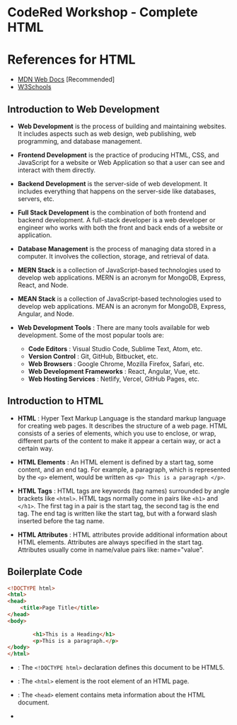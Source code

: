 # CodeRed Workshop - Complete HTML

# References for HTML 
- [MDN Web Docs](https://developer.mozilla.org/en-US/docs/Web/HTML) [Recommended]
- [W3Schools](https://www.w3schools.com/html/)

## Introduction to Web Development
- **Web Development** is the process of building and maintaining websites. It includes aspects such as web design, web publishing, web programming, and database management.

- **Frontend Development** is the practice of producing HTML, CSS, and JavaScript for a website or Web Application so that a user can see and interact with them directly.

- **Backend Development** is the server-side of web development. It includes everything that happens on the server-side like databases, servers, etc.

- **Full Stack Development** is the combination of both frontend and backend development. A full-stack developer is a web developer or engineer who works with both the front and back ends of a website or application.

- **Database Management** is the process of managing data stored in a computer. It involves the collection, storage, and retrieval of data.

- **MERN Stack** is a collection of JavaScript-based technologies used to develop web applications. MERN is an acronym for MongoDB, Express, React, and Node.

- **MEAN Stack** is a collection of JavaScript-based technologies used to develop web applications. MEAN is an acronym for MongoDB, Express, Angular, and Node.

- **Web Development Tools** : There are many tools available for web development. Some of the most popular tools are:
  - **Code Editors** : Visual Studio Code, Sublime Text, Atom, etc.
  - **Version Control** : Git, GitHub, Bitbucket, etc.
  - **Web Browsers** : Google Chrome, Mozilla Firefox, Safari, etc.
  - **Web Development Frameworks** : React, Angular, Vue, etc.
  - **Web Hosting Services** : Netlify, Vercel, GitHub Pages, etc.


## Introduction to HTML

- **HTML** : Hyper Text Markup Language is the standard markup language for creating web pages. It describes the structure of a web page. HTML consists of a series of elements, which you use to enclose, or wrap, different parts of the content to make it appear a certain way, or act a certain way.

- **HTML Elements** : An HTML element is defined by a start tag, some content, and an end tag. For example, a paragraph, which is represented by the `<p>` element, would be written as `<p> This is a paragraph </p>`.

- **HTML Tags** : HTML tags are keywords (tag names) surrounded by angle brackets like `<html>`. HTML tags normally come in pairs like `<h1>` and `</h1>`. The first tag in a pair is the start tag, the second tag is the end tag. The end tag is written like the start tag, but with a forward slash inserted before the tag name.

- **HTML Attributes** : HTML attributes provide additional information about HTML elements. Attributes are always specified in the start tag. Attributes usually come in name/value pairs like: name="value".

## Boilerplate Code

```html
<!DOCTYPE html>
<html>
<head>
    <title>Page Title</title>
</head>
<body>
        
        <h1>This is a Heading</h1>
        <p>This is a paragraph.</p>
</body>
</html>
``` 

- **<!DOCTYPE html>** : The `<!DOCTYPE html>` declaration defines this document to be HTML5.

- **<html>** : The `<html>` element is the root element of an HTML page.

- **<head>** : The `<head>` element contains meta information about the HTML document.

- **<title>** : The `<title>` element specifies a title for the HTML document.

- **<body>** : The `<body>` element contains the visible page content.


- **HTML elements** are the building blocks of HTML pages. With HTML elements, you can define the structure of your content.

- **HTML Tags** : HTML tags are element names surrounded by angle brackets like `<html>`. HTML tags normally come in pairs like `<h1>` and `</h1>`. The first tag in a pair is the start tag, the second tag is the end tag. The end tag is written like the start tag, but with a forward slash inserted before the tag name.


## Basic HTML Tags

- **<h1> to <h6>** : The `<h1>` to `<h6>` elements define HTML headings.

- **<p>** : The `<p>` element defines a paragraph.

- **<a>** : The `<a>` element defines a hyperlink.

- **<img>** : The `<img>` element defines an image.


## Lists in HTML

- **Unordered List** : An unordered list starts with the `<ul>` tag. Each list item starts with the `<li>` tag.
```html
<ul>
  <li>Coffee</li>
  <li>Tea</li>
  <li>Milk</li>
</ul>
```

- **Ordered List** : An ordered list starts with the `<ol>` tag. Each list item starts with the `<li>` tag.
```html
<ol>
  <li>Coffee</li>
  <li>Tea</li>
  <li>Milk</li>
</ol>
```

## Typography in HTML

- **<b>** : The `<b>` element specifies bold text.

- **<strong>** : The `<strong>` element specifies important text.

- **<i>** : The `<i>` element specifies italic text.

- **<em>** : The `<em>` element specifies emphasized text.

- **<mark>** : The `<mark>` element defines marked or highlighted text.

- **<small>** : The `<small>` element defines smaller text.

- **<del>** : The `<del>` element defines deleted text.

- **<u>** : The `<u>` element defines underlined text.

## Inline V/s Block Elements

- **Inline Elements** : An inline element does not start on a new line and only takes up as much width as necessary. For example, `<span>`, `<a>`, `<img>`, `<strong>`, `<em>`, `<b>`, `<i>`, `<u>`, etc.

- **Block Elements** : A block-level element always starts on a new line and takes up the full width available. For example, `<div>`, `<h1>`, `<p>`, `<ul>`, `<ol>`, `<li>`, etc.

## Div and Span Elements

- **<div>** : The `<div>` element is a block-level container used to group HTML elements. It is often used to group elements for styling purposes (using CSS).

- **<span>** : The `<span>` element is an inline container used to mark up a part of a text, or a part of a document.

## Some More HTML Elements

- The `<hr>` element is used to separate content (or define a change) in an HTML page.

- The `<br>` element is used to insert a single line break.

- `<sub>` : The `<sub>` element defines subscripted text.

- `<sup>` : The `<sup>` element defines superscripted text.

## Semantic HTML

- **Semantic HTML** : Semantic HTML is the use of HTML markup to reinforce the semantics, or meaning, of the information in webpages rather than merely to define its presentation or look.

- **Benefits of Semantic HTML** : 
  - **Accessibility** : Semantic HTML helps screen readers and search engines to understand the content of a webpage.
  - **SEO** : Semantic HTML helps search engines to understand the content of a webpage.
  - **Readability** : Semantic HTML makes the code more readable and maintainable.

- **Examples of Semantic HTML** :
    - `<header>` : Defines a header for a document or a section.
    - `<nav>` : Defines navigation links.
    - `<main>` : Defines the main content of a document.
    - `<section>` : Defines a section in a document.
    - `<article>` : Defines an article in a document.
    - `<aside>` : Defines content aside from the content (like a sidebar).
    - `<footer>` : Defines a footer for a document or a section.

## HTML Entities

- **HTML Entities** : HTML entities are special characters that are reserved for use in HTML. They are used to display reserved characters in HTML.

- **Common HTML Entities** :
  - `&lt;` : Less than (<)
  - `&gt;` : Greater than (>)
  - `&amp;` : Ampersand (&)
  - `&quot;` : Double quotation mark (")
  - `&copy;` : Copyright symbol (©)
  - `&reg;` : Registered trademark symbol (®)
  - `&trade;` : Trademark symbol (™)

## HTML Comments

- **HTML Comments** : HTML comments are not displayed in the browser, but they can help document your HTML source code.

- **Syntax** : `<!-- Write your comment here -->`


## HTML Tables

- **HTML Tables** : The `<table>` tag defines an HTML table. Each table row is defined with the `<tr>` tag. Each table header is defined with the `<th>` tag. Each table data/cell is defined with the `<td>` tag.

```html
<table>
  <tr>
    <th>Firstname</th>
    <th>Lastname</th>
    <th>Age</th>
  </tr>
  <tr>
    <td>Jill</td>
    <td>Smith</td>
    <td>50</td>
  </tr>
  <tr>
    <td>Eve</td>
    <td>Jackson</td>
    <td>94</td>
  </tr>
</table>
```

## HTML Forms

- **HTML Forms** : An HTML form is used to collect user input. The `<form>` element is a container for different types of input elements, such as text fields, checkboxes, radio buttons, submit buttons, etc.

- **Form Elements** : 
  - `<input>` : Defines an input control.
  - `<textarea>` : Defines a multiline input control (text area).
  - `<button>` : Defines a clickable button.
  - `<select>` : Defines a drop-down list.
  - `<option>` : Defines an option in a drop-down list.
  - `<label>` : Defines a label for an `<input>`, `<select>`, `<textarea>`, etc.

- **Form Attributes** :
  - `action` : Specifies where to send the form-data when a form is submitted.
  - `method` : Specifies the HTTP method to use when sending form-data.
  - `name` : Specifies the name of a form.
  - `autocomplete` : Specifies whether a form should have autocomplete on or off.
  - `novalidate` : Specifies that the form should not be validated when submitted.

## HTML Input Types

- **HTML Input Types** : The `<input>` element is the most important form element. The `<input>` element can be displayed in several ways, depending on the type attribute.

- **Common Input Types** :
  - `text` : Defines a one-line text input field.
  - `password` : Defines a password field.
  - `radio` : Defines a radio button (for selecting one of many choices).
  - `checkbox` : Defines a checkbox (for selecting zero or more of many choices).
  - `submit` : Defines a submit button (for submitting the form).
  - `reset` : Defines a reset button (for resetting the form).
  - `file` : Defines a file-select field and a "Browse" button for file uploads.
  - `hidden` : Defines a hidden input field.
  - `date` : Defines a date control (year, month, day (no time)).
  - `email` : Defines an email field.
  - `number` : Defines a field for entering a number.
  - `tel` : Defines a field for entering a telephone number.
  - `url` : Defines a field for entering a URL.




# Lets Code 

- Create a new file named `index.html` in your code editor.

- Contact Form with fields : Name, Email, Subject, Message